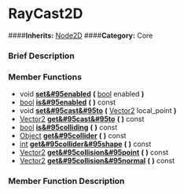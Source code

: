 #  RayCast2D  
####**Inherits:** [Node2D](class_node2d)
####**Category:** Core

###  Brief Description  


###  Member Functions 
  * void  **[set&#95enabled](#set_enabled)**  **(** [bool](class_bool) enabled  **)**
  * [bool](class_bool)  **[is&#95enabled](#is_enabled)**  **(** **)** const
  * void  **[set&#95cast&#95to](#set_cast_to)**  **(** [Vector2](class_vector2) local_point  **)**
  * [Vector2](class_vector2)  **[get&#95cast&#95to](#get_cast_to)**  **(** **)** const
  * [bool](class_bool)  **[is&#95colliding](#is_colliding)**  **(** **)** const
  * [Object](class_object)  **[get&#95collider](#get_collider)**  **(** **)** const
  * [int](class_int)  **[get&#95collider&#95shape](#get_collider_shape)**  **(** **)** const
  * [Vector2](class_vector2)  **[get&#95collision&#95point](#get_collision_point)**  **(** **)** const
  * [Vector2](class_vector2)  **[get&#95collision&#95normal](#get_collision_normal)**  **(** **)** const

###  Member Function Description  
